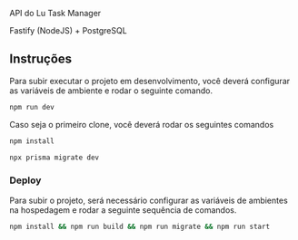 API do Lu Task Manager

Fastify (NodeJS) + PostgreSQL

## Instruções

Para subir executar o projeto em desenvolvimento, você deverá configurar as variáveis de ambiente e rodar o seguinte comando.

```bash
npm run dev
```

Caso seja o primeiro clone, você deverá rodar os seguintes comandos

```bash
npm install
```

```bash
npx prisma migrate dev
```

### Deploy

Para subir o projeto, será necessário configurar as variáveis de ambientes na hospedagem e rodar a seguinte sequência de comandos.

```bash
npm install && npm run build && npm run migrate && npm run start
```
